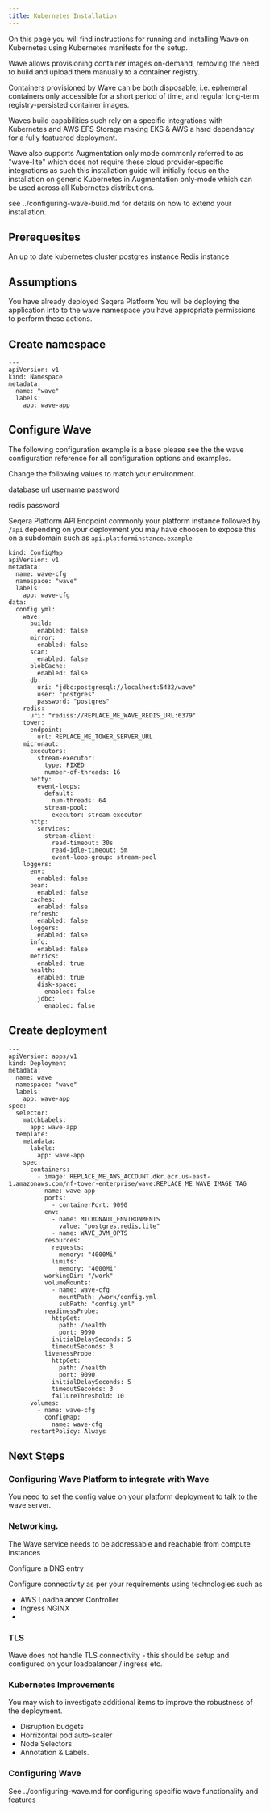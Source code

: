 ```yaml
---
title: Kubernetes Installation
---
```


On this page you will find instructions for running and installing Wave on Kubernetes using Kubernetes manifests for the setup. 

Wave allows provisioning container images on-demand, removing the need to build and upload them manually to a container registry.

Containers provisioned by Wave can be both disposable, i.e. ephemeral containers only accessible for a short period of time, and regular long-term registry-persisted container images.

Waves build capabilities such rely on a specific integrations with Kubernetes and AWS EFS Storage making EKS & AWS a hard dependancy for a fully featuered deployment. 

Wave also supports Augmentation only mode commonly referred to as "wave-lite" which does not require these cloud provider-specific integrations as such this installation guide will initially focus on the installation on generic Kubernetes in Augmentation only-mode which can be used across all Kubernetes distributions.

see ../configuring-wave-build.md for details on how to extend your installation. 
 
## Prerequesites

An up to date kubernetes cluster
postgres instance 
Redis instance

## Assumptions

You have already deployed Seqera Platform
You will be deploying the application into to the wave namespace
you have appropriate permissions to perform these actions. 


## Create namespace

```
---
apiVersion: v1
kind: Namespace
metadata:
  name: "wave"
  labels:
    app: wave-app
```

## Configure Wave

The following configuration example is a base please see the the wave configuration reference for all configuration options and examples. 

Change the following values to match your environment. 

database url 
username 
password

redis password

Seqera Platform API Endpoint commonly your platform instance followed by `/api` depending on your deployment you may have choosen to expose this on a subdomain such as `api.platforminstance.example`

```
kind: ConfigMap
apiVersion: v1
metadata:
  name: wave-cfg
  namespace: "wave"
  labels:
    app: wave-cfg
data:
  config.yml:
    wave:
      build:
        enabled: false
      mirror:
        enabled: false
      scan:
        enabled: false
      blobCache:
        enabled: false
      db:
        uri: "jdbc:postgresql://localhost:5432/wave"
        user: "postgres"
        password: "postgres"
    redis:
      uri: "rediss://REPLACE_ME_WAVE_REDIS_URL:6379"
    tower:
      endpoint:
        url: REPLACE_ME_TOWER_SERVER_URL
    micronaut:
      executors:
        stream-executor:
          type: FIXED
          number-of-threads: 16
      netty:
        event-loops:
          default:
            num-threads: 64
          stream-pool:
            executor: stream-executor
      http:
        services:
          stream-client:
            read-timeout: 30s
            read-idle-timeout: 5m
            event-loop-group: stream-pool
    loggers:
      env:
        enabled: false
      bean:
        enabled: false
      caches:
        enabled: false
      refresh:
        enabled: false
      loggers:
        enabled: false
      info:
        enabled: false
      metrics:
        enabled: true
      health:
        enabled: true
        disk-space:
          enabled: false
        jdbc:
          enabled: false
```

## Create deployment


```
---
apiVersion: apps/v1
kind: Deployment
metadata:
  name: wave
  namespace: "wave"
  labels:
    app: wave-app
spec:
  selector:
    matchLabels:
      app: wave-app
  template:
    metadata:
      labels:
        app: wave-app
    spec:
      containers:
        - image: REPLACE_ME_AWS_ACCOUNT.dkr.ecr.us-east-1.amazonaws.com/nf-tower-enterprise/wave:REPLACE_ME_WAVE_IMAGE_TAG
          name: wave-app
          ports:
            - containerPort: 9090
          env:
            - name: MICRONAUT_ENVIRONMENTS
              value: "postgres,redis,lite"
            - name: WAVE_JVM_OPTS
          resources:
            requests:
              memory: "4000Mi"
            limits:
              memory: "4000Mi"
          workingDir: "/work"
          volumeMounts:
            - name: wave-cfg
              mountPath: /work/config.yml
              subPath: "config.yml"
          readinessProbe:
            httpGet:
              path: /health
              port: 9090
            initialDelaySeconds: 5
            timeoutSeconds: 3
          livenessProbe:
            httpGet:
              path: /health
              port: 9090
            initialDelaySeconds: 5
            timeoutSeconds: 3
            failureThreshold: 10
      volumes:
        - name: wave-cfg
          configMap:
            name: wave-cfg
      restartPolicy: Always
```


## Next Steps


### Configuring Wave Platform to integrate with Wave

You need to set the config value on your platform deployment to talk to the wave server. 

### Networking.

The Wave service needs to be addressable and reachable from compute instances

Configure a DNS entry 

Configure connectivity as per your requirements using technologies such as 

- AWS Loadbalancer Controller
- Ingress NGINX
- 

### TLS 

Wave does not handle TLS connectivity - this should be setup and configured on your loadbalancer / ingress etc. 


### Kubernetes Improvements

You may wish to investigate additional items to improve the robustness of the deployment. 

- Disruption budgets
- Horrizontal pod auto-scaler
- Node Selectors
- Annotation & Labels. 

### Configuring Wave

See ../configuring-wave.md for configuring specific wave functionality and features 





